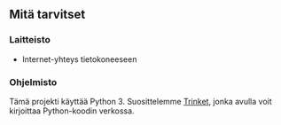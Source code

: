 ## Mitä tarvitset

### Laitteisto

+ Internet-yhteys tietokoneeseen

### Ohjelmisto

Tämä projekti käyttää Python 3. Suosittelemme [Trinket](https://trinket.io/), jonka avulla voit kirjoittaa Python-koodin verkossa.